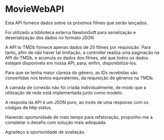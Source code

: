 # MovieWebAPI

Esta API fornece dados sobre os próximos filmes que serão lançados.

Foi utilizado a biblioteca externa NewtonSoft para serialização e deserialização dos dados no formato JSON

A API to TMDb fornece apenas dados de 20 filmes por requisição. Para tanto, afim de não haver tal limitação, a controller realiza uma paginação na API do TMDb, e acumula os dados dos filmes, até que todos os dados estejam disponíveis em nossa API, para, enfim, disponibilizá-los.

Para que se tenha maior clareza do gênero, as IDs recebidas são convertidas nos textos equivalentes, da requisição de gêneros na TMDb.

A camada de conexão não foi criada individualmente, de modo que a utilização de rede está implementada junto como modelo.

A resposta da API é um JSON puro, ao invés de uma response com os códigos de http status.

Havendo oportunidade de mais tempo para refatoração, proponho-me a completar o desafio com solução mais adequada.

Agradeço a oportunidade de avaliação.
